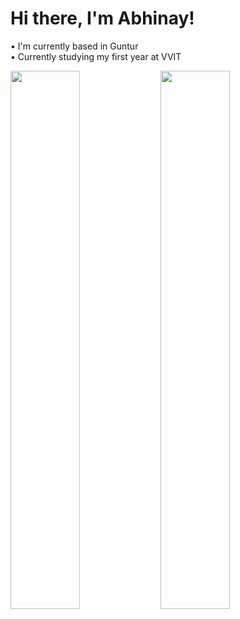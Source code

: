 # Hi there, I'm Abhinay! 

• I'm currently based in Guntur </br>
• Currently studying my first year at VVIT

<img align="left" width="47%" src="https://github-readme-stats.vercel.app/api?username=abhinay7adhikaram&show_icons=true&theme=tokyonight">
 
<img align="left" width="47%" src="https://github-readme-stats.vercel.app/api/top-langs/?username=anuraghazra&layout=compact">
